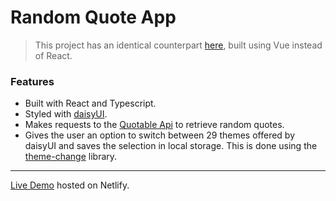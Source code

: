 # Random Quote App

> This project has an identical counterpart [here](https://github.com/MichaelFarquhar/random-quote-vue), built using Vue instead of React.

### Features
- Built with React and Typescript.
- Styled with [daisyUI](https://daisyui.com/).
- Makes requests to the [Quotable Api](https://github.com/lukePeavey/quotable) to retrieve random quotes.
- Gives the user an option to switch between 29 themes offered by daisyUI and saves the selection in local storage. This is done using the [theme-change](https://github.com/saadeghi/theme-change) library.

---

[Live Demo](https://random-quote-react-app.netlify.app/) hosted on Netlify.
